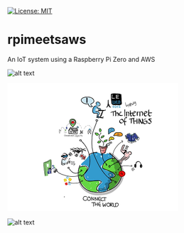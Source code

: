 [![License: MIT](https://img.shields.io/badge/license-MIT-brightgreen.svg)](https://opensource.org/licenses/MIT)

# rpimeetsaws

An IoT system using a Raspberry Pi Zero and AWS


![alt text](https://upload.wikimedia.org/wikipedia/commons/thumb/6/6f/Raspberry_Pi_B%2B_top.jpg/320px-Raspberry_Pi_B%2B_top.jpg "If-Match")

 ![alt text](images/iot.png "If-Match") 
 
  ![alt text](https://upload.wikimedia.org/wikipedia/commons/thumb/9/93/Amazon_Web_Services_Logo.svg/320px-Amazon_Web_Services_Logo.svg.png "If-Match") 



